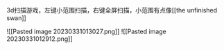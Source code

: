 3d扫描游戏，左键小范围扫描，右键全屏扫描，小范围有点像[[the unfinished swan]]

![[Pasted image 20230331013027.png]]
![[Pasted image 20230331012912.png]]